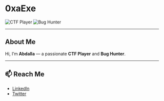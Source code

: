 # 0xaExe

<!-- Hi there 👋 -->

![CTF Player](https://img.shields.io/badge/CTF%20Player-TryHackMe-red?style=flat&logo=tryhackme&logoColor=white)
![Bug Hunter](https://img.shields.io/badge/Bug%20Hunter-HackerOne-black?style=flat&logo=hackerone&logoColor=white)

---

##  About Me

Hi, I’m **Abdalla** — a passionate  **CTF Player** and **Bug Hunter**.

---

## 📫 Reach Me
<!-- Add your social/contact links below if you want -->
 - [LinkedIn](https://www.linkedin.com/in/abdalla-mohamed-81b1b9349/) 
 - [Twitter](https://x.com/0xaExe) 
<!-- - [TryHackMe](#) 
---

<!-- ![GitHub stats](https://github-readme-stats.vercel.app/api?username=0xaExe&show_icons=true&theme=dark) -->
